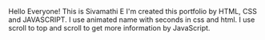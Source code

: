 Hello Everyone! This is Sivamathi E I'm created this portfolio by HTML, CSS and JAVASCRIPT. I use animated name with seconds in css and html. I use scroll to top and scroll to get more information by JavaScript.
